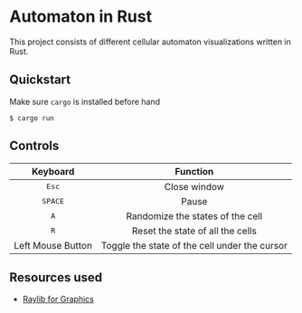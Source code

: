 # Automaton in Rust
This project consists of different cellular automaton visualizations written in Rust.

## Quickstart
Make sure `cargo` is installed before hand
```
$ cargo run
```

## Controls
| Keyboard | Function |
|:--------:|:--------:|
|<kbd>Esc</kbd>| Close window|
|<kbd>SPACE</kbd>| Pause |
|<kbd>A</kbd>| Randomize the states of the cell|
|<kbd>R</kbd>| Reset the state of all the cells|
|Left Mouse Button| Toggle the state of the cell under the cursor|

## Resources used
- [Raylib for Graphics](https://crates.io/crates/raylib)

